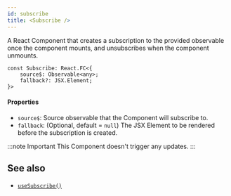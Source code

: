 ```yaml
---
id: subscribe
title: <Subscribe />
---
```


A React Component that creates a subscription to the provided observable once
the component mounts, and unsubscribes when the component unmounts.

```tsx
const Subscribe: React.FC<{
    source$: Observable<any>;
    fallback?: JSX.Element;
}>
```

#### Properties

- `source$`: Source observable that the Component will subscribe to.
- `fallback`: (Optional, default = `null`) The JSX Element to be rendered 
before the subscription is created.

:::note Important
This Component doesn't trigger any updates.
:::

## See also
* [`useSubscribe()`](useSubscribe)